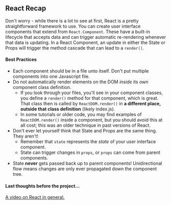 ## React Recap


Don't worry - while there is a lot to see at first, React is a pretty straightforward framework to use. You can create user interface components that extend from `React.Component`. These have a built-in lifecycle that accepts data and can trigger automatic re-rendering whenever that data is updating. In a React Component, an update in either the State or Props will trigger the method cascade that can lead to a `render()`.

#### Best Practices

- Each component should be in a file unto itself. Don't put multiple components into one Javascript file.
- Do not automatically render elements on the DOM *inside* its own component class definition.
  - If you look through your files, you'll see in your component classes, you define a `render()` method for that component, which is great. That class then is called by `ReactDOM.render()` in **a different place, outside that class definition** (likely index.js).
  - In some tutorials or older code, you may find examples of `ReactDOM.render()` inside a component, but you should avoid this at all cost; this was an older technique in past versions of React.
- Don't ever let yourself think that State and Props are the same thing. They aren't!
  - Remember that `state` represents the _state_ of your user interface component.
  - State can trigger changes in `props`, or `props` can come from parent components.
- State **never** gets passed back up to parent components! Unidirectional flow means changes are only ever propagated down the component tree.

#### Last thoughts before the project...

[A video on React in general.](https://generalassembly.wistia.com/medias/2qrtla3y8a)
